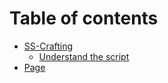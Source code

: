 # Table of contents

* [SS-Crafting](README.md)
  * [Understand the script](ss-crafting/understand-the-script.md)
* [Page](page.md)
